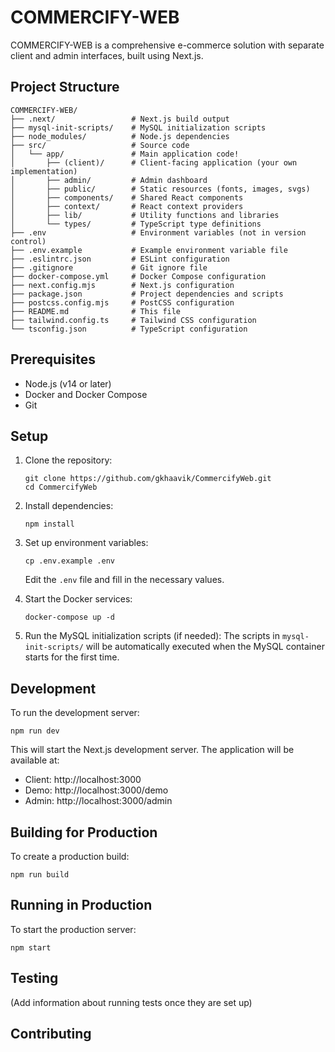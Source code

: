 # COMMERCIFY-WEB

COMMERCIFY-WEB is a comprehensive e-commerce solution with separate client and admin interfaces, built using Next.js.

## Project Structure

```
COMMERCIFY-WEB/
├── .next/                 # Next.js build output
├── mysql-init-scripts/    # MySQL initialization scripts
├── node_modules/          # Node.js dependencies
├── src/                   # Source code
│   └── app/               # Main application code!
│       ├── (client)/      # Client-facing application (your own implementation)
│       ├── admin/         # Admin dashboard
│       ├── public/        # Static resources (fonts, images, svgs)
│       ├── components/    # Shared React components
│       ├── context/       # React context providers
│       ├── lib/           # Utility functions and libraries
│       └── types/         # TypeScript type definitions
├── .env                   # Environment variables (not in version control)
├── .env.example           # Example environment variable file
├── .eslintrc.json         # ESLint configuration
├── .gitignore             # Git ignore file
├── docker-compose.yml     # Docker Compose configuration
├── next.config.mjs        # Next.js configuration
├── package.json           # Project dependencies and scripts
├── postcss.config.mjs     # PostCSS configuration
├── README.md              # This file
├── tailwind.config.ts     # Tailwind CSS configuration
└── tsconfig.json          # TypeScript configuration
```

## Prerequisites

- Node.js (v14 or later)
- Docker and Docker Compose
- Git

## Setup

1. Clone the repository:

   ```
   git clone https://github.com/gkhaavik/CommercifyWeb.git
   cd CommercifyWeb
   ```

2. Install dependencies:

   ```
   npm install
   ```

3. Set up environment variables:

   ```
   cp .env.example .env
   ```

   Edit the `.env` file and fill in the necessary values.

4. Start the Docker services:

   ```
   docker-compose up -d
   ```

5. Run the MySQL initialization scripts (if needed):
   The scripts in `mysql-init-scripts/` will be automatically executed when the MySQL container starts for the first time.

## Development

To run the development server:

```
npm run dev
```

This will start the Next.js development server. The application will be available at:

- Client: http://localhost:3000
- Demo: http://localhost:3000/demo
- Admin: http://localhost:3000/admin

## Building for Production

To create a production build:

```
npm run build
```

## Running in Production

To start the production server:

```
npm start
```

## Testing

(Add information about running tests once they are set up)

## Contributing
